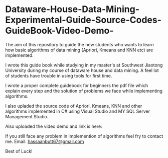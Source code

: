 # Dataware-House-Data-Mining-Experimental-Guide-Source-Codes-GuideBook-Video-Demo-
The aim of this repository to guide the new students who wants to learn how basic algorithms of data mining (Apriori, Kmeans and KNN etc) are implemented.

I wrote this guide book while studying in my master's at Southwest Jiaotong University during my course of dataware house and data mining. A feel lot of students have trouble in using tools for first time. 

I wrote a proper complete guidebook for beginners the pdf file which explain every step and the solution of problems we face while implementing algorithms.

I also upladed the source code of Apriori, Kmeans, KNN and other algorithms implemented in C# using Visual Studio and MY SQL Server Management Studio.

Also uploaded the video demo and link is here: 

If you still face any problem in implemention of algorithms feel fry to contact me.
Email: hassaanbutt67@gmail.com

Best of Luck!
